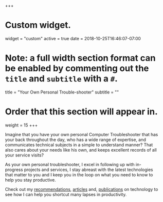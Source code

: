+++
# Custom widget.
widget = "custom"
active = true
date = 2018-10-25T16:46:07-07:00

# Note: a full width section format can be enabled by commenting out the `title` and `subtitle` with a `#`.
title = "Your Own Personal Trouble-shooter"
subtitle = ""

# Order that this section will appear in.
weight = 15
+++

Imagine that you have your own personal Computer Troubleshooter that has your back throughout the day, who has a wide range of expertise, and communicates technical subjects in a simple to understand manner? That also cares about your needs like his own, and keeps excellent records of all your service visits?

As your own personal troubleshooter, I excel in following up with in-progress projects and services, I stay abreast with the latest technologies that matter to you and I keep you in the loop on what you need to know to help you stay productive.

Check out my [recommendations](/recommendations/), [articles](updates/) and, [publications](/publications) on technology to see how I can help you shortcut many lapses in productivity.
